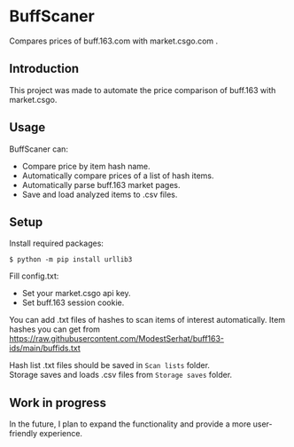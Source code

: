 # BuffScaner
Compares prices of buff.163.com with market.csgo.com .

## Introduction
This project was made to automate the price comparison of buff.163 with market.csgo.

## Usage
BuffScaner can:
- Compare price by item hash name.
- Automatically compare prices of a list of hash items.
- Automatically parse buff.163 market pages.
- Save and load analyzed items to .csv files.

## Setup
Install required packages:
```
$ python -m pip install urllib3
```
Fill config.txt:
- Set your market.csgo api key.
- Set buff.163 session cookie.

You can add .txt files of hashes to scan items of interest automatically. 
Item hashes you can get from https://raw.githubusercontent.com/ModestSerhat/buff163-ids/main/buffids.txt <br />

Hash list .txt files should be saved in ```Scan lists``` folder. <br />
Storage saves and loads .csv files from ```Storage saves``` folder.

## Work in progress
In the future, I plan to expand the functionality and provide a more user-friendly experience.
